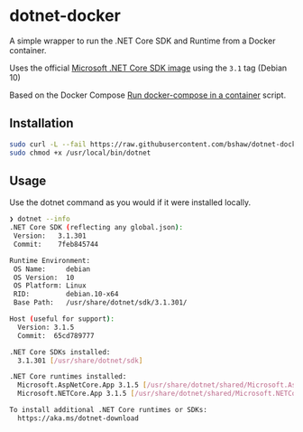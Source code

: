 # dotnet-docker

A simple wrapper to run the .NET Core SDK and Runtime from a Docker container.

Uses the official [Microsoft .NET Core SDK image](https://hub.docker.com/_/microsoft-dotnet-core-sdk/) using the `3.1` tag (Debian 10)

Based on the Docker Compose [Run docker-compose in a container](https://github.com/docker/compose/blob/1.25.4/script/run/run.sh) script.

## Installation

```bash
sudo curl -L --fail https://raw.githubusercontent.com/bshaw/dotnet-docker/v1.0.1/run.sh -o /usr/local/bin/dotnet
sudo chmod +x /usr/local/bin/dotnet
```

## Usage

Use the dotnet command as you would if it were installed locally.

```bash
❯ dotnet --info
.NET Core SDK (reflecting any global.json):
 Version:   3.1.301
 Commit:    7feb845744

Runtime Environment:
 OS Name:     debian
 OS Version:  10
 OS Platform: Linux
 RID:         debian.10-x64
 Base Path:   /usr/share/dotnet/sdk/3.1.301/

Host (useful for support):
  Version: 3.1.5
  Commit:  65cd789777

.NET Core SDKs installed:
  3.1.301 [/usr/share/dotnet/sdk]

.NET Core runtimes installed:
  Microsoft.AspNetCore.App 3.1.5 [/usr/share/dotnet/shared/Microsoft.AspNetCore.App]
  Microsoft.NETCore.App 3.1.5 [/usr/share/dotnet/shared/Microsoft.NETCore.App]

To install additional .NET Core runtimes or SDKs:
  https://aka.ms/dotnet-download
```
